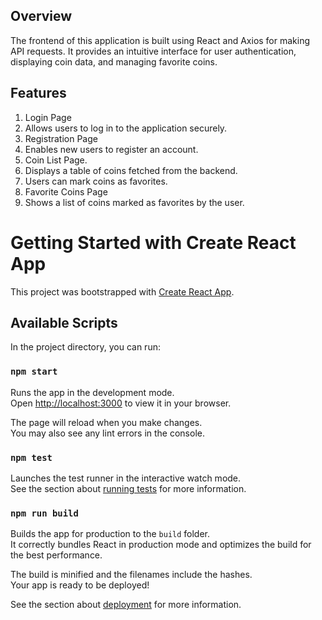 ## Overview

The frontend of this application is built using React and Axios for making API requests. It provides an intuitive interface for user authentication, displaying coin data, and managing favorite coins.

## Features

1. Login Page
2. Allows users to log in to the application securely.
3. Registration Page
4. Enables new users to register an account.
5. Coin List Page.
6. Displays a table of coins fetched from the backend.
7. Users can mark coins as favorites.
8. Favorite Coins Page
9. Shows a list of coins marked as favorites by the user.


# Getting Started with Create React App

This project was bootstrapped with [Create React App](https://github.com/facebook/create-react-app).

## Available Scripts

In the project directory, you can run:

### `npm start`

Runs the app in the development mode.\
Open [http://localhost:3000](http://localhost:3000) to view it in your browser.

The page will reload when you make changes.\
You may also see any lint errors in the console.

### `npm test`

Launches the test runner in the interactive watch mode.\
See the section about [running tests](https://facebook.github.io/create-react-app/docs/running-tests) for more information.

### `npm run build`

Builds the app for production to the `build` folder.\
It correctly bundles React in production mode and optimizes the build for the best performance.

The build is minified and the filenames include the hashes.\
Your app is ready to be deployed!

See the section about [deployment](https://facebook.github.io/create-react-app/docs/deployment) for more information.

